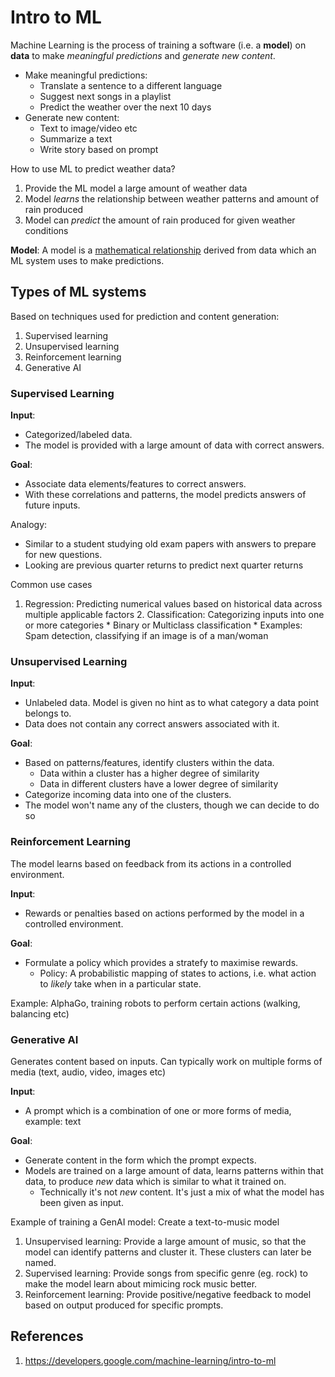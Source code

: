 # Intro to ML
Machine Learning is the process of training a software (i.e. a **model**) on **data** to make _meaningful predictions_ and _generate new content_.
* Make meaningful predictions:
	* Translate a sentence to a different language
	* Suggest next songs in a playlist
	* Predict the weather over the next 10 days
* Generate new content:
  * Text to image/video etc
  * Summarize a text
  * Write story based on prompt

How to use ML to predict weather data?
1. Provide the ML model a large amount of weather data
2. Model _learns_ the relationship between weather patterns and amount of rain produced
3. Model can _predict_ the amount of rain produced for given weather conditions

**Model**: A model is a <ins>mathematical relationship</ins> derived from data which an ML system uses to make predictions.

## Types of ML systems
Based on techniques used for prediction and content generation:
1. Supervised learning
2. Unsupervised learning
3. Reinforcement learning
4. Generative AI

### Supervised Learning
**Input**:
* Categorized/labeled data.
* The model is provided with a large amount of data with correct answers. 

**Goal**:
* Associate data elements/features to correct answers.
* With these correlations and patterns, the model predicts answers of future inputs.
  
Analogy:
  * Similar to a student studying old exam papers with answers to prepare for new questions.
  * Looking are previous quarter returns to predict next quarter returns

Common use cases
  1. Regression: Predicting numerical values based on historical data across multiple applicable factors
	2. Classification: Categorizing inputs into one or more categories
  	* Binary or Multiclass classification
  	* Examples: Spam detection, classifying if an image is of a man/woman

### Unsupervised Learning
**Input**:
* Unlabeled data. Model is given no hint as to what category a data point belongs to.
* Data does not contain any correct answers associated with it.

**Goal**:
* Based on patterns/features, identify clusters within the data.
	* Data within a cluster has a higher degree of similarity
  * Data in different clusters have a lower degree of similarity
* Categorize incoming data into one of the clusters.
* The model won't name any of the clusters, though we can decide to do so

### Reinforcement Learning

The model learns based on feedback from its actions in a controlled environment.

**Input**:
* Rewards or penalties based on actions performed by the model in a controlled environment.

**Goal**:
* Formulate a policy which provides a stratefy to maximise rewards.
	* Policy: A probabilistic mapping of states to actions, i.e. what action to _likely_ take when in a particular state.

Example: AlphaGo, training robots to perform certain actions (walking, balancing etc)

### Generative AI
Generates content based on inputs. Can typically work on multiple forms of media (text, audio, video, images etc)

**Input**:
* A prompt which is a combination of one or more forms of media, example: text

**Goal**:
* Generate content in the form which the prompt expects.
* Models are trained on a large amount of data, learns patterns within that data, to produce _new_ data which is similar to what it trained on.
	* Technically it's not _new_ content. It's just a mix of what the model has been given as input.

Example of training a GenAI model: Create a text-to-music model
1. Unsupervised learning: Provide a large amount of music, so that the model can identify patterns and cluster it. These clusters can later be named.
2. Supervised learning: Provide songs from specific genre (eg. rock) to make the model learn about mimicing rock music better.
3. Reinforcement learning: Provide positive/negative feedback to model based on output produced for specific prompts.

## References
1. https://developers.google.com/machine-learning/intro-to-ml
